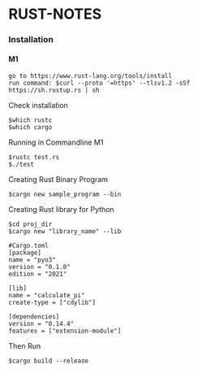 # RUST-NOTES

### Installation
#### M1
```
go to https://www.rust-lang.org/tools/install
run command: $curl --proto '=https' --tlsv1.2 -sSf https://sh.rustup.rs | sh
```
Check installation
```
$which rustc
$which cargo
```
Running in Commandline M1
```
$rustc test.rs
$./test
```
Creating Rust Binary Program
```
$cargo new sample_program --bin
```
Creating Rust library for Python
```
$cd proj_dir
$cargo new "library_name" --lib
```
```
#Cargo.toml
[package]
name = "pyo3"
version = "0.1.0"
edition = "2021"

[lib]
name = "calculate_pi"
create-type = ["cdylib"]

[dependencies]
version = "0.14.4"
features = ["extension-module"]
```
Then Run
```
$cargo build --release
```
